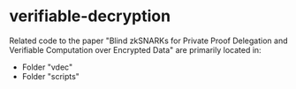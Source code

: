 # verifiable-decryption

Related code to the paper "Blind zkSNARKs for Private Proof Delegation
and Verifiable Computation over Encrypted Data" are primarily located in:  

- Folder "vdec"
- Folder "scripts"
